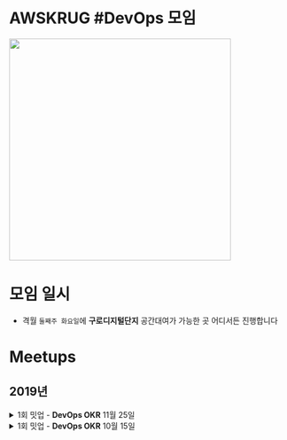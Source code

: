 # AWSKRUG #DevOps 모임 

<img src="https://secure.meetupstatic.com/photos/event/6/4/7/7/highres_486565719.jpeg" width="400"/>

# 모임 일시
  - 격월 `둘째주 화요일`에 **구로디지털단지** 공간대여가 가능한 곳 어디서든 진행합니다 

# Meetups
## 2019년
<details>
  <summary>1회 밋업 - <b>DevOps OKR</b> 11월 25일</summary>

  ### `2회 밋업`
   * 애자일 운동과 모던 개발 요소 - 정도현님(AWS)
   * AWS re:Invent 경험기 - 김성한님(yanolja)
   - Meetup 등록: https://www.meetup.com/awskrug/events/266377800/
</details>
<details>
  <summary>1회 밋업 - <b>DevOps OKR</b> 10월 15일</summary>

  ### `1회 밋업`
   * 발표 주제: DevOps OKR - 송주영님(beNX)
   - KPI?, MBO? No!
   - DevOps, 목표를 이루기 위한 목표 설정 OKR : Objective and Key Result
   - 관련기사: http://www.ciokorea.com/news/39501
   - Meetup 등록: https://www.meetup.com/awskrug/events/264611630/
</details>
